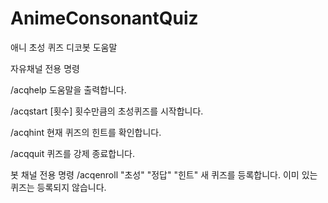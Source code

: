 # AnimeConsonantQuiz
애니 초성 퀴즈 디코봇 도움말

자유채널 전용 명령

/acqhelp
도움말을 출력합니다.

/acqstart [횟수]
횟수만큼의 초성퀴즈를 시작합니다.

/acqhint
현재 퀴즈의 힌트를 확인합니다.

/acqquit
퀴즈를 강제 종료합니다.


봇 채널 전용 명령
/acqenroll "초성" "정답" "힌트"
새 퀴즈를 등록합니다. 이미 있는 퀴즈는 등록되지 않습니다.

